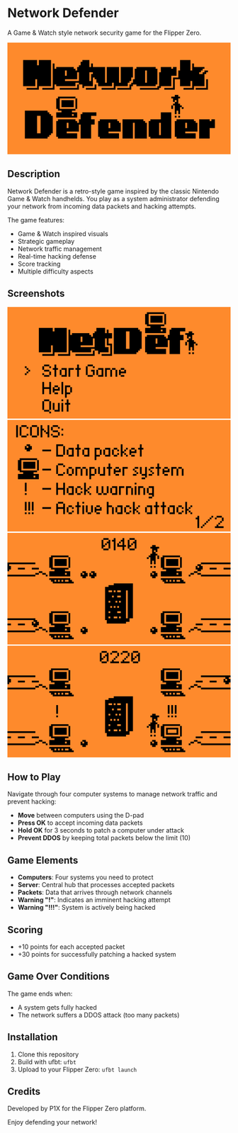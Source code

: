 # Network Defender

A Game & Watch style network security game for the Flipper Zero.

![Network Defender](media/screenshot5.png)

## Description

Network Defender is a retro-style game inspired by the classic Nintendo Game & Watch handhelds. You play as a system administrator defending your network from incoming data packets and hacking attempts.

The game features:
- Game & Watch inspired visuals
- Strategic gameplay
- Network traffic management
- Real-time hacking defense
- Score tracking
- Multiple difficulty aspects


## Screenshots

![Screenshot 2](media/screenshot4.png)
![Screenshot 3](media/screenshot3.png)
![Screenshot 4](media/screenshot2.png)
![Screenshot 5](media/screenshot1.png)


## How to Play

Navigate through four computer systems to manage network traffic and prevent hacking:

- **Move** between computers using the D-pad
- **Press OK** to accept incoming data packets
- **Hold OK** for 3 seconds to patch a computer under attack
- **Prevent DDOS** by keeping total packets below the limit (10)

## Game Elements

- **Computers**: Four systems you need to protect
- **Server**: Central hub that processes accepted packets 
- **Packets**: Data that arrives through network channels
- **Warning "!"**: Indicates an imminent hacking attempt
- **Warning "!!!"**: System is actively being hacked

## Scoring

- +10 points for each accepted packet
- +30 points for successfully patching a hacked system

## Game Over Conditions

The game ends when:
- A system gets fully hacked
- The network suffers a DDOS attack (too many packets)

## Installation

1. Clone this repository
2. Build with ufbt: `ufbt`
3. Upload to your Flipper Zero: `ufbt launch`

## Credits

Developed by P1X for the Flipper Zero platform.

Enjoy defending your network!